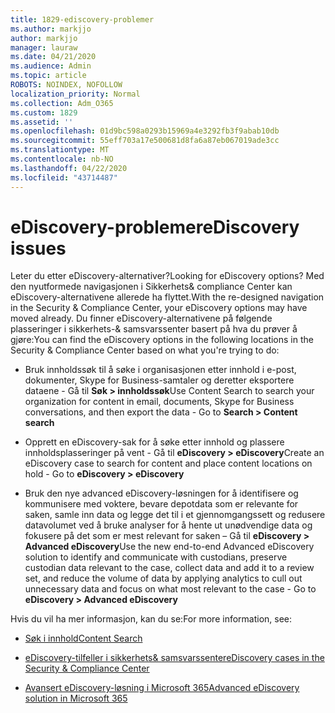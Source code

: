 ```yaml
---
title: 1829-ediscovery-problemer
ms.author: markjjo
author: markjjo
manager: lauraw
ms.date: 04/21/2020
ms.audience: Admin
ms.topic: article
ROBOTS: NOINDEX, NOFOLLOW
localization_priority: Normal
ms.collection: Adm_O365
ms.custom: 1829
ms.assetid: ''
ms.openlocfilehash: 01d9bc598a0293b15969a4e3292fb3f9abab10db
ms.sourcegitcommit: 55eff703a17e500681d8fa6a87eb067019ade3cc
ms.translationtype: MT
ms.contentlocale: nb-NO
ms.lasthandoff: 04/22/2020
ms.locfileid: "43714487"
---
```

# <a name="ediscovery-issues"></a><span data-ttu-id="f3418-102">eDiscovery-problemer</span><span class="sxs-lookup"><span data-stu-id="f3418-102">eDiscovery issues</span></span>

<span data-ttu-id="f3418-103">Leter du etter eDiscovery-alternativer?</span><span class="sxs-lookup"><span data-stu-id="f3418-103">Looking for eDiscovery options?</span></span> <span data-ttu-id="f3418-104">Med den nyutformede navigasjonen i Sikkerhets& compliance Center kan eDiscovery-alternativene allerede ha flyttet.</span><span class="sxs-lookup"><span data-stu-id="f3418-104">With the re-designed navigation in the Security & Compliance Center, your eDiscovery options may have moved already.</span></span>  <span data-ttu-id="f3418-105">Du finner eDiscovery-alternativene på følgende plasseringer i sikkerhets-& samsvarssenter basert på hva du prøver å gjøre:</span><span class="sxs-lookup"><span data-stu-id="f3418-105">You can find the eDiscovery options in the following locations in the Security & Compliance Center based on what you're trying to do:</span></span>

- <span data-ttu-id="f3418-106">Bruk innholdssøk til å søke i organisasjonen etter innhold i e-post, dokumenter, Skype for Business-samtaler og deretter eksportere dataene - Gå til **Søk > innholdssøk**</span><span class="sxs-lookup"><span data-stu-id="f3418-106">Use Content Search to search your organization for content in email, documents, Skype for Business conversations, and then export the data - Go to **Search > Content search**</span></span>

- <span data-ttu-id="f3418-107">Opprett en eDiscovery-sak for å søke etter innhold og plassere innholdsplasseringer på vent - Gå til **eDiscovery > eDiscovery**</span><span class="sxs-lookup"><span data-stu-id="f3418-107">Create an eDiscovery case to search for content and place content locations on hold - Go to **eDiscovery > eDiscovery**</span></span>

- <span data-ttu-id="f3418-108">Bruk den nye advanced eDiscovery-løsningen for å identifisere og kommunisere med voktere, bevare depotdata som er relevante for saken, samle inn data og legge det til i et gjennomgangssett og redusere datavolumet ved å bruke analyser for å hente ut unødvendige data og fokusere på det som er mest relevant for saken – Gå til **eDiscovery > Advanced eDiscovery**</span><span class="sxs-lookup"><span data-stu-id="f3418-108">Use the new end-to-end Advanced eDiscovery solution to identify and communicate with custodians, preserve custodian data relevant to the case, collect data and add it to a review set, and reduce the volume of data by applying analytics to cull out unnecessary data and focus on what most relevant to the case -  Go to **eDiscovery > Advanced eDiscovery**</span></span>

<span data-ttu-id="f3418-109">Hvis du vil ha mer informasjon, kan du se:</span><span class="sxs-lookup"><span data-stu-id="f3418-109">For more information, see:</span></span>

- [<span data-ttu-id="f3418-110">Søk i innhold</span><span class="sxs-lookup"><span data-stu-id="f3418-110">Content Search</span></span>](https://docs.microsoft.com/office365/securitycompliance/content-search)

- [<span data-ttu-id="f3418-111">eDiscovery-tilfeller i sikkerhets& samsvarssenter</span><span class="sxs-lookup"><span data-stu-id="f3418-111">eDiscovery cases in the Security & Compliance Center</span></span>](https://docs.microsoft.com/office365/securitycompliance/ediscovery-cases)

- [<span data-ttu-id="f3418-112">Avansert eDiscovery-løsning i Microsoft 365</span><span class="sxs-lookup"><span data-stu-id="f3418-112">Advanced eDiscovery solution in Microsoft 365</span></span>](https://docs.microsoft.com/office365/securitycompliance/compliance20/overview-ediscovery-20)
